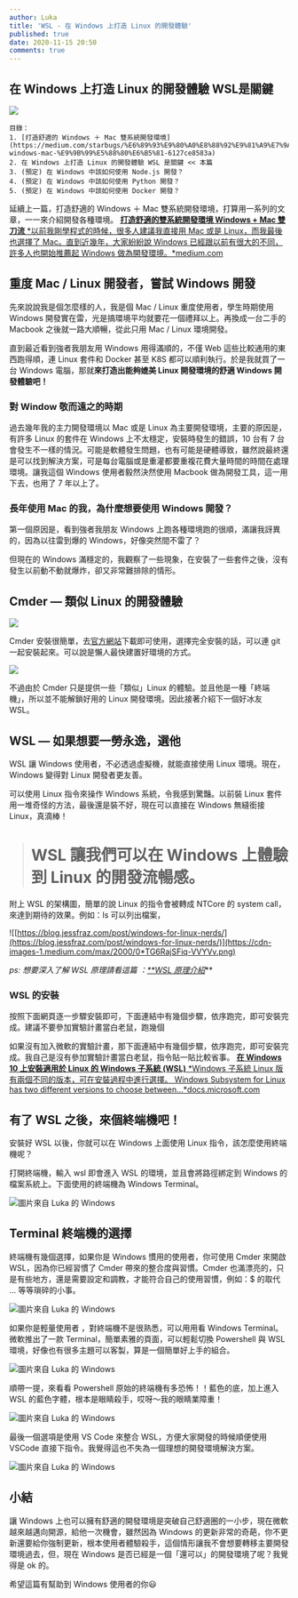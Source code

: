 ```yaml
---
author: Luka
title: 'WSL - 在 Windows 上打造 Linux 的開發體驗'
published: true
date: 2020-11-15 20:50
comments: true
---
```


## 在 Windows 上打造 Linux 的開發體驗 WSL是關鍵

![](https://cdn-images-1.medium.com/max/12032/0*EkacF0gY7pC8VNHP)

    目錄：
    1. [打造舒適的 Windows ＋ Mac 雙系統開發環境](https://medium.com/starbugs/%E6%89%93%E9%80%A0%E8%88%92%E9%81%A9%E7%9A%84%E9%9B%99%E7%B3%BB%E7%B5%B1%E9%96%8B%E7%99%BC%E7%92%B0%E5%A2%83-windows-mac-%E9%9B%99%E5%88%80%E6%B5%81-6127ce8583a)
    2. 在 Windows 上打造 Linux 的開發體驗 WSL 是關鍵 << 本篇
    3. (預定) 在 Windows 中該如何使用 Node.js 開發？
    4. (預定) 在 Windows 中該如何使用 Python 開發？
    5. (預定) 在 Windows 中該如何使用 Docker 開發？

延續上一篇，打造舒適的 Windows ＋ Mac 雙系統開發環境，打算用一系列的文章，一一來介紹開發各種環境。
[**打造舒適的雙系統開發環境 Windows + Mac 雙刀流**
*以前我剛學程式的時候，很多人建議我直接用 Mac 或是 Linux，而我最後也選擇了 Mac。直到近幾年，大家紛紛說 Windows 已經跟以前有很大的不同，許多人也開始推薦起 Windows 做為開發環境。*medium.com](https://medium.com/starbugs/%E6%89%93%E9%80%A0%E8%88%92%E9%81%A9%E7%9A%84%E9%9B%99%E7%B3%BB%E7%B5%B1%E9%96%8B%E7%99%BC%E7%92%B0%E5%A2%83-windows-mac-%E9%9B%99%E5%88%80%E6%B5%81-6127ce8583a)

## 重度 Mac / Linux 開發者，嘗試 Windows 開發

先來說說我是個怎麼樣的人，我是個 Mac / Linux 重度使用者，學生時期使用 Windows 開發實在雷，光是搞環境平均就要花一個禮拜以上。再換成一台二手的 Macbook 之後就一路大順暢，從此只用 Mac / Linux 環境開發。

直到最近看到強者我朋友用 Windows 用得滿順的，不僅 Web 這些比較通用的東西跑得順，連 Linux 套件和 Docker 甚至 K8S 都可以順利執行。於是我就買了一台 Windows 電腦，那就**來打造出能夠媲美 Linux 開發環境的舒適 Windows 開發體驗吧！**

### 對 Window 敬而遠之的時期

過去幾年我的主力開發環境以 Mac 或是 Linux 為主要開發環境，主要的原因是，有許多 Linux 的套件在 Windows 上不太穩定，安裝時發生的錯誤，10 台有 7 台會發生不一樣的情況。可能是軟體發生問題，也有可能是硬體導致，雖然說最終還是可以找到解決方案，可是每台電腦或是重灌都要重複花費大量時間的時間在處理環境。讓我這個 Windows 使用者毅然決然使用 Macbook 做為開發工具，這一用下去，也用了 7 年以上了。

### 長年使用 Mac 的我，為什麼想要使用 Windows 開發？

第一個原因是，看到強者我朋友 Windows 上跑各種環境跑的很順，滿讓我訝異的，因為以往雷到爆的 Windows，好像突然間不雷了？

但現在的 Windows 滿穩定的，我觀察了一些現象，在安裝了一些套件之後，沒有發生以前動不動就爆炸，卻又非常難排除的情形。

## Cmder — 類似 Linux 的開發體驗

![](https://cdn-images-1.medium.com/max/2000/1*Qr8dmZO-NTn9U6leLk4Kvg.png)

Cmder 安裝很簡單，去[官方網站](https://cmder.net/)下載即可使用，選擇完全安裝的話，可以連 git 一起安裝起來。可以說是懶人最快建置好環境的方式。

![](https://cdn-images-1.medium.com/max/2020/1*xngE0OGWPyxxILjPzSWQhw.png)

不過由於 Cmder 只是提供一些「類似」Linux 的體驗。並且他是一種「終端機」，所以並不能解鎖好用的 Linux 開發環境。因此接著介紹下一個好冰友 WSL。

## WSL — 如果想要一勞永逸，選他

WSL 讓 Windows 使用者，不必透過虛擬機，就能直接使用 Linux 環境。現在，Windows 變得對 Linux 開發者更友善。

可以使用 Linux 指令來操作 Windows 系統，令我感到驚豔。以前裝 Linux 套件用一堆奇怪的方法，最後還是裝不好，現在可以直接在 Windows 無縫銜接 Linux，真滴棒！
> # WSL 讓我們可以在 Windows 上體驗到 Linux 的開發流暢感。

附上 WSL 的架構圖，簡單的說 Linux 的指令會被轉成 NTCore 的 system call，來達到期待的效果。例如：ls 可以列出檔案，

![[https://blog.jessfraz.com/post/windows-for-linux-nerds/](https://blog.jessfraz.com/post/windows-for-linux-nerds/)](https://cdn-images-1.medium.com/max/2000/0*TG6RajSFiq-VVYVv.png)

*ps: 想要深入了解 WSL 原理請看這篇 ：[**WSL 原理介紹](https://hackmd.io/@billsun/Bkh8oAmGX?type=view)***

### WSL 的安裝

按照下面網頁逐一步驟安裝即可，下面連結中有幾個步驟，依序跑完，即可安裝完成。建議不要參加實驗計畫當白老鼠，跑幾個

如果沒有加入微軟的實驗計畫，那下面連結中有幾個步驟，依序跑完，即可安裝完成。我自己是沒有參加實驗計畫當白老鼠，指令貼一貼比較省事。
[**在 Windows 10 上安裝適用於 Linux 的 Windows 子系統 (WSL)**
*Windows 子系統 Linux 版有兩個不同的版本，可在安裝過程中進行選擇。 Windows Subsystem for Linux has two different versions to choose between…*docs.microsoft.com](https://docs.microsoft.com/zh-tw/windows/wsl/install-win10)

## 有了 WSL 之後，來個終端機吧！

安裝好 WSL 以後，你就可以在 Windows 上面使用 Linux 指令，該怎麼使用終端機呢？

打開終端機，輸入 wsl 即會進入 WSL 的環境，並且會將路徑綁定到 Windows 的檔案系統上。下面使用的終端機為 Windows Terminal。

![圖片來自 Luka 的 Windows](https://cdn-images-1.medium.com/max/2000/1*2JFsU9UUVv3lLs8L-CfqEA.png)

## Terminal 終端機的選擇

終端機有幾個選擇，如果你是 Windows 慣用的使用者，你可使用 Cmder 來開啟 WSL，因為你已經習慣了 Cmder 帶來的整合度與習慣。Cmder 也滿漂亮的，只是有些地方，還是需要設定和調教，才能符合自己的使用習慣，例如：$ 的取代 … 等等瑣碎的小事。

![圖片來自 Luka 的 Windows](https://cdn-images-1.medium.com/max/2000/1*JhFBTyGKv6Fv1kUm1eiCXg.png)

如果你是輕量使用者 ，對終端機不是很熟悉，可以用用看 Windows Terminal。微軟推出了一款 Terminal，簡單素雅的頁面，可以輕鬆切換 Powershell 與 WSL 環境，好像也有很多主題可以客製，算是一個簡單好上手的組合。

![圖片來自 Luka 的 Windows](https://cdn-images-1.medium.com/max/2092/1*uMK22R1kZv_NugktY8Xymw.png)

順帶一提，來看看 Powershell 原始的終端機有多恐怖！！藍色的底，加上進入 WSL 的藍色字體，根本是眼睛殺手，哎呀～我的眼睛業障重！

![圖片來自 Luka 的 Windows](https://cdn-images-1.medium.com/max/2000/1*M63D3S3jNvTmEhGHTwu2pA.png)

最後一個選項是使用 VS Code 來整合 WSL，方便大家開發的時候順便使用 VSCode 直接下指令。我覺得這也不失為一個理想的開發環境解決方案。

![圖片來自 Luka 的 Windows](https://cdn-images-1.medium.com/max/2000/1*UfDGLDWWfcnHTxMr1DKrTQ.png)

## 小結

讓 Windows 上也可以擁有舒適的開發環境是突破自己舒適圈的一小步，現在微軟越來越邁向開源，給他一次機會，雖然因為 Windows 的更新非常的奇葩，你不更新還要給你強制更新，根本使用者體驗殺手，這個情形讓我不會想要轉移主要開發環境過去，但，現在 Windows 是否已經是一個「還可以」的開發環境了呢？我覺得是 ok 的。

希望這篇有幫助到 Windows 使用者的你😃
